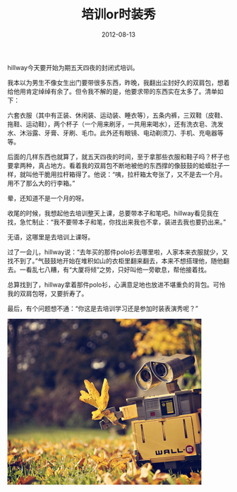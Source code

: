 ﻿---
title: "培训or时装秀"
date: 2012-08-13
categories: 
  - "essay"
tags: 
  - "培训"
  - "汕头"
---

hillway今天要开始为期五天四夜的封闭式培训。

我本以为男生不像女生出门要带很多东西，昨晚，我翻出尘封好久的双肩包，想着给他用肯定绰绰有余了。但令我不解的是，他要求带的东西实在太多了。清单如下：

六套衣服（其中有正装、休闲装、运动装、睡衣等），五条内裤，三双鞋（皮鞋、拖鞋、运动鞋），两个杯子（一个用来刷牙，一共用来喝水），还有洗衣皂、洗发水、沐浴露、牙膏、牙刷、毛巾。此外还有眼镜、电动剃须刀、手机、充电器等等。

后面的几样东西也就算了，就五天四夜的时间，至于拿那些衣服和鞋子吗？杯子也要拿两种，真占地方。看着我的双肩包不断地被他的东西撑的像鼓鼓的蛤蟆肚子一样，就叫他干脆用拉杆箱得了。他说：“咦，拉杆箱太夸张了，又不是去一个月。用不了那么大的行李箱。”

晕，还知道不是一个月的呀。

收尾的时候，我想起他去培训整天上课，总要带本子和笔吧。hillway看见我在找，急忙制止：“我不要带本子和笔，你找出来我也不拿，装进去我也要扔出来。”

无语，这哪里是去培训上课呀。

过了一会儿，hillway说：“去年买的那件polo衫去哪里啦，人家本来衣服就少，又找不到了。”气鼓鼓地开始在堆积如山的衣柜里翻来翻去，本来不想搭理他，随他翻去。一看乱七八糟，有“大厦将倾”之势，只好叫他一旁歇息，帮他接着找。

总算找到了，hillway拿着那件polo衫，心满意足地也放进不堪重负的背包。可怜我的双肩包呀，又要折寿了。

最后，有个问题想不通：“你这是去培训学习还是参加时装表演秀呢？”

![641167cfjw1dvsp8zpe1dj](/images/7793003028_beb9b13ed5_z.jpg)
